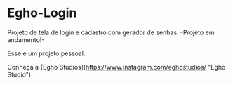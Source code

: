 # Egho-Login

Projeto de tela de login e cadastro com gerador de senhas.
-Projeto em andamento!-

Esse é um projeto pessoal.



Conheça a {Egho Studios](https://www.instagram.com/eghostudios/ "Egho Studio")
